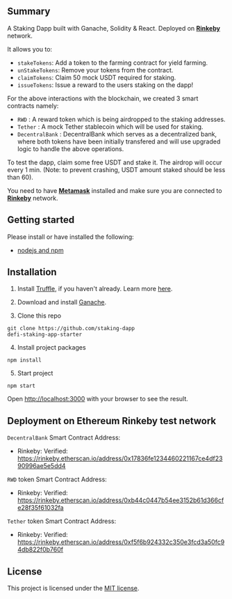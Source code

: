 ## Summary 

A Staking Dapp built with Ganache, Solidity &amp; React.
Deployed on **[Rinkeby](https://www.rinkeby.io/#stats)** network.

It allows you to:

- `stakeTokens`: Add a token to the farming contract for yield farming.
- `unStakeTokens`: Remove your tokens from the contract.
- `claimTokens`: Claim 50 mock USDT required for staking.
- `issueTokens`: Issue a reward to the users staking on the dapp!

For the above interactions with the blockchain, we created 3 smart contracts namely:

- `RWD` : A reward token which is being airdropped to the staking addresses.
- `Tether` : A mock Tether stablecoin which will be used for staking.
- `DecentralBank` : DecentralBank which serves as a decentralized bank, where both tokens 
have been initially transfered and will use upgraded logic to handle the above operations.

To test the dapp, claim some free USDT and stake it. The airdrop will occur every 1 min.
(Note: to prevent crashing, USDT amount staked should be less than 60).

You need to have **[Metamask](https://metamask.io/)** installed and make sure you are connected to **[Rinkeby](https://www.rinkeby.io/#stats)** network.


## Getting started

Please install or have installed the following:

- [nodejs and npm](https://nodejs.org/en/download/)



## Installation

1. Install [Truffle](https://trufflesuite.com/docs/truffle/getting-started/installation/), if you haven't already. Learn more [here](https://trufflesuite.com/).


2. Download and install [Ganache](https://trufflesuite.com/docs/ganache/quickstart/). 


3. Clone this repo

```
git clone https://github.com/staking-dapp
defi-staking-app-starter
```

4. Install project packages

```
npm install
```

5. Start project

```
npm start
```

Open [http://localhost:3000](http://localhost:3000) with your browser to see the result.

## Deployment on Ethereum Rinkeby test network

`DecentralBank` Smart Contract Address:
* Rinkeby: Verified: https://rinkeby.etherscan.io/address/0x17836fe1234460221167ce4df2390996ae5e5dd4

`RWD` token Smart Contract Address:
* Rinkeby: Verified: https://rinkeby.etherscan.io/address/0xb44c0447b54ee3152b61d366cfe28f35f61032fa

`Tether` token Smart Contract Address:
* Rinkeby: Verified: https://rinkeby.etherscan.io/address/0xf5f6b924332c350e3fcd3a50fc94db822f0b760f

## License

This project is licensed under the [MIT license](LICENSE).
